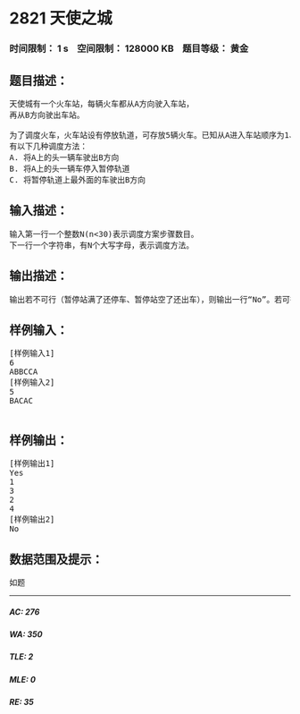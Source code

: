 # 2821 天使之城   
### 时间限制： 1 s&nbsp;&nbsp;&nbsp;&nbsp;空间限制： 128000 KB&nbsp;&nbsp;&nbsp;&nbsp;题目等级： 黄金  
## 题目描述：  

<pre>
天使城有一个火车站，每辆火车都从A方向驶入车站，  
再从B方向驶出车站。
 
为了调度火车，火车站设有停放轨道，可存放5辆火车。已知从A进入车站顺序为1、2、3……。现在给你一个调度方案，判断是否可行，如果可行，输出出站顺序。  
有以下几种调度方法：  
A. 将A上的头一辆车驶出B方向  
B. 将A上的头一辆车停入暂停轨道  
C. 将暂停轨道上最外面的车驶出B方向
</pre>
  
  
## 输入描述：  

<pre>
输入第一行一个整数N(n<30)表示调度方案步骤数目。  
下一行一个字符串，有N个大写字母，表示调度方法。
</pre>
  
  
## 输出描述：  

<pre>
输出若不可行（暂停站满了还停车、暂停站空了还出车），则输出一行“No”。若可行，输出一行“Yes”，再输出若干行，每行一个整数，表示车出站序列。
</pre>
  
  
## 样例输入：  

<pre>
[样例输入1]  
6  
ABBCCA  
[样例输入2]  
5  
BACAC
 
</pre>
  
  
## 样例输出：  

<pre>
[样例输出1]  
Yes  
1  
3  
2  
4  
[样例输出2]  
No
</pre>
  
  
## 数据范围及提示：  

<pre>
如题
</pre>
  
  
***  

##### AC: 276  
##### WA: 350  
##### TLE: 2  
##### MLE: 0  
##### RE: 35  
